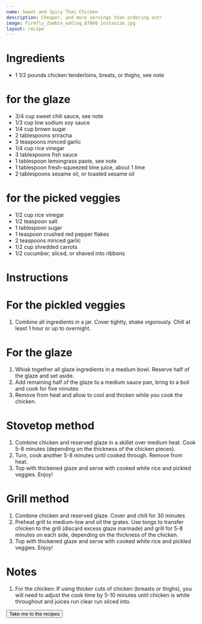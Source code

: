 ```yaml
---
name: Sweet and Spicy Thai Chicken
description: Cheaper, and more servings than ordering out!
image: Firefly_Zombie_eating_87066_instasize.jpg
layout: recipe
---
```


<h1 class="text-secondary text-3xl my-2">Ingredients</h1>
<ul class="py-2">
    <li>1 1/2 pounds chicken tenderloins, breats, or thighs, see note</li>
</ul>
<h1 class="text-secondary text-3xl my-2">for the glaze</h1>
<ul class="py-2">
    <li>3/4 cup sweet chili sauce, see note</li>
    <li>1/3 cup low sodium soy sauce</li>
    <li>1/4 cup brown sugar</li>
    <li>2 tablespoons sriracha</li>
    <li>3 teaspoons minced garlic</li>
    <li>1/4 cup rice vinegar</li>
    <li>3 tablespoons fish sauce</li>
    <li>1 tablespoon lemongrass paste, see note</li>
    <li>1 tablespoon fresh-squeezed lime juice, about 1 lime</li>
    <li>2 tablespoons sesame oil, or toasted sesame oil</li>
</ul>
<h1 class="text-secondary text-3xl my-2">for the picked veggies</h1>
<ul class="py-2">
    <li>1/2 cup rice vinegar</li>
    <li>1/2 teaspoon salt</li>
    <li>1 tablespoon sugar</li>
    <li>1 teaspoon crushed red pepper flakes</li>
    <li>2 teaspoons minced garlic</li>
    <li>1/2 cup shredded carrots</li>
    <li>1/2 cucumber, sliced, or shaved into ribbons</li>
</ul>

<h1 class="text-secondary text-3xl my-2">Instructions</h1>
<h1 class="text-secondary text-3xl my-2">For the pickled veggies</h1>
<ol class="py-2">
    <li>Combine all ingredients in a jar. Cover tightly, shake vigorously. Chill
at least 1 hour or up to overnight.</li>
</ol>
<h1 class="text-secondary text-3xl my-2">For the glaze</h1>
<ol class="py-2">
    <li>Whisk together all glaze ingredients in a medium bowl. Reserve half of
the glaze and set aside.</li>
    <li>Add remaining half of the glaze to a medium sauce pan, bring to a boil
and cook for five minutes</li>
    <li>Remove from heat and allow to cool and thicken while you cook the chicken.</li>
</ol>
<h1 class="text-secondary text-3xl my-2">Stovetop method</h1>
<ol class="py-2">
    <li>Combine chicken and reserved glaze in a skillet over medium heat. Cook 5-8 
minutes (depending on the thickness of the chicken pieces).</li>
    <li>Turn, cook another 5-8 minutes until cooked through. Remove from heat.</li>
    <li>Top with thickened glaze and serve with cooked white rice and pickled veggies. Enjoy!</li>
</ol>
<h1 class="text-secondary text-3xl my-2">Grill method</h1>
<ol class="py-2">
    <li>Combine chicken and reserved glaze. Cover and chill for 30 minutes</li>
    <li>Preheat grill to medium-low and oil the grates. Use tongs to transfer chicken to
the grill (discard excess glaze marinade) and grill for 5-8 minutes on each side, depending
on the thickness of the chicken.</li>
    <li>Top with thickened glaze and serve with cooked white rice and pickled veggies. Enjoy!</li>
</ol>

<h1 class="text-secondary text-3xl my-2">Notes</h1>
<ol class="py-2">
<li>For the chicken: If using thicker cuts of chicken (breasts or thighs), you will need to
adjust the cook time by 5-10 minutes until chicken is white throughout and juices run clear
run sliced into.</li>
</ol>

<div>
    <a href="/recipe_list.html"><button class="btn btn-accent">Take me to the recipes</button></a>
</div>
